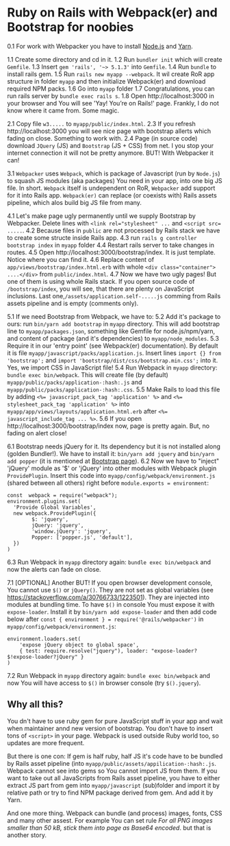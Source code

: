 # Ruby on Rails with Webpack(er) and Bootstrap for noobies

0.1 For work with Webpacker you have to install [Node.js](https://nodejs.org/en/download/package-manager/)
and [Yarn](https://yarnpkg.com/lang/en/docs/install/).

1.1 Create some directory and cd in it.
1.2 Run `bundler init` which will create `Gemfile`.
1.3 Insert `gem 'rails', '~> 5.1.3'` into `Gemfile`.
1.4 Run `bundle` to install rails gem.
1.5 Run `rails new myapp --webpack`. It wil create RoR app structure in folder `myapp` and then initialize Webpack(er) and download required NPM packs.
1.6 Go into `myapp` folder
1.7 Congratulations, you can run rails server by `bundle exec rails s`.
1.8 Open http://localhost:3000 in your browser and You will see 'Yay! You’re on Rails!' page. Frankly, I do not know where it came from. Some magic.

2.1 Copy file `w3.....` to `myapp/public/index.html`.
2.3 If you refresh http://localhost:3000 you will see nice page with bootstrap allerts which fading on close. Something to work with.
2.4 Page (in source code) download `JQuery` (JS) and `Bootstrap` (JS + CSS) from net. I you stop your internet connection it will not be pretty anymore. BUT! With Webpacker it can!

3.1 `Webpacker` uses `Webpack`, which is package of Javascript (run by `Node.js`) to squash JS modules (aka packages) You need in your app, into one big JS file. In short. `Webpack` itself is undependent on RoR, `Webpacker` add support for it into Rails app. `Webpack(er)` can replace (or coexists with) Rails assets pipeline, which alos build big JS file from many.

4.1 Let's make page ugly permanently until we supply Bootstrap by Webpacker. Delete lines with `<link rel="stylesheet" ...` and `<script src= .....`.
4.2 Because files in `public` are not processed by Rails stack we have to create some structe inside Rails app.
4.3 run `rails g controller bootstrap index` in `myapp` folder
4.4 Restart rails server to take changes in routes.
4.5 Open http://localhost:3000/bootstrap/index. It is just template. Notice where you can find it.
4.6 Replace content of `app/views/bootstrap/index.html.erb` with whole `<div class="container">
 ....</div>` from `public/index.html`.
4.7 Now we have two ugly pages! But one of them is using whole Rails stack. If you open source code of `/bootstrap/index`, you will see, that there are plenty on JavaScript inclusions. Last one,`/assets/application.self-.....js` comming from Rails assets pipeline and is empty (comments only).

5.1 If we need Bootstrap from Webpack, we have to:
5.2 Add it's package to ours: run `bin/yarn add bootstrap` in `myapp` directory. This will add bootstrap line to `myapp/packages.json`, something like Gemfile for node.js/npm/yarn, and content of package (and it's dependencies) to `myapp/node_modules`.
5.3 Require it in our 'entry point' (see Webpack(er) documentation). By default it is file `myapp/javascript/packs/application.js`. Insert lines `import {} from 'bootstrap';` and  `import 'bootstrap/dist/css/bootstrap.min.css';` into it. Yes, we import CSS in JavaScript file!
5.4 Run Webpack in `myapp` directory: `bundle exec bin/webpack`. This will create file (by default) `myapp/public/packs/application-:hash:.js` and `myapp/public/packs/application-:hash:.css`.
5.5 Make Rails to load this file by adding `<%= javascript_pack_tag 'application' %>` and `<%= stylesheet_pack_tag 'application' %>` into `myapp/app/views/layouts/application.html.erb` after `<%= javascript_include_tag ... %>`.
5.6 If you open http://localhost:3000/bootstrap/index now, page is pretty again. But, no fading on alert close!

6.1 Bootstrap needs jQuery for it. Its dependency but it is not installed along (golden Bundler!).
We have to install it: `bin/yarn add jquery` and  `bin/yarn add popper` (it is mentioned at [Bootstrap page](http://getbootstrap.com/docs/4.0/getting-started/webpack/)).
6.2 Now we have to "inject" 'jQuery' module as '$' or 'jQuery' into other modules with Webpack plugin `ProvidePlugin`. Insert this code into `myapp/config/webpack/environment.js` (shared between all others)
right before `module.exports = environment`:
```
const  webpack = require("webpack");
environment.plugins.set(
  'Provide Global Variables',
  new webpack.ProvidePlugin({
        $: 'jquery',
        jQuery: 'jquery',
        'window.jQuery': 'jquery',
        Popper: ['popper.js', 'default'],
  })
)

```
6.3 Run Webpack in `myapp` directory again: `bundle exec bin/webpack` and now the alerts can fade on close.

7.1 [OPTIONAL] Another BUT! If you open browser development console, You cannot use `$()` or `jQuery()`. They are not set as global variables (see https://stackoverflow.com/a/30766733/1223501). They are injected into modules at bundling time. To have `$()` in console You must expose it with `expose-loader`. Install it by `bin/yarn add expose-loader` and then add code below after `const { environment } = require('@rails/webpacker')` in `myapp/config/webpack/environment.js`:
```
environment.loaders.set(
    'expose jQuery object to global space',
    { test: require.resolve("jquery"), loader: "expose-loader?$!expose-loader?jQuery" }
)
```
7.2 Run Webpack in `myapp` directory again: `bundle exec bin/webpack` and now You will have access to `$()` in browser console (try `$().jquery`).

## Why all this?
You dn't have to use ruby gem for pure JavaScript stuff in your app and wait when maintainer annd new version of bootstrap. You don't have to insert tons of `<script>` in your page.
Webpack is used outside Ruby world too, so updates are more frequent.

But there is one con: If gem is half ruby, half JS it's code have to be bundled by Rails asset pipeline (into `myapp/public/assets/appilication-:hash:.js`. Webpack cannot see into gems so You cannot import JS from them.
If you want to take out all JavaScripts from Rails asset pipeline, you have to either extract JS part from gem into `myapp/javascript` (sub)folder and import it by relative path or try to find NPM package derived from gem. And add it by Yarn.

And one more thing. Webpack can bundle (and process) images, fonts, CSS and many other assest. For example You can set rule _For all PNG images smaller than 50 kB, stick them into page as Base64 encoded_. but that is another story.









